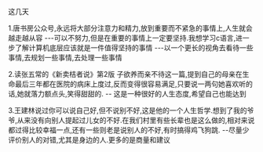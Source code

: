 这几天

1.唐书房公众号,永远将大部分注意力和精力,放到重要而不紧急的事情上,人生就会越走越从容
---可以不努力,但是在重要的事情上一定要坚持.我想学习c语言,进一步了解计算机底层应该就是一件值得坚持的事情
---以一个更长的视角去看待一些事情,去规划一些事情,去处理一些事情

2.读张五常的《新卖桔者说》第2版 子欲养而亲不待这一篇,提到自己的母亲在生命最后三年都在医院的病床上度过,反而变得很容易满足,只要说一两句她喜欢听的话,她就落力额点头,笑得甜甜的.
-- 这是一种很好的人生态度,希望自己也能达到

3.王建林说过你可以说自己好,但不说别不好,这是他的一个人生哲学.想到了我的爷爷,从来没有向别人提起过儿女的不好.在我们村里有些长辈也是这么做的,相对来说都过得比较幸福一点,还有一些则老是说别人的不好,有时搞得鸡飞狗跳.
--尽量少评价别人的对错,尤其是身边的人.更多的是商量和建议



